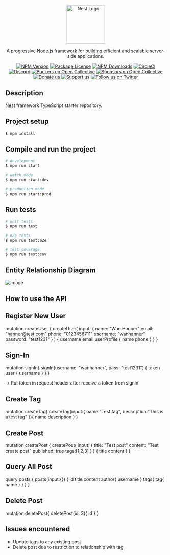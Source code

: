 <p align="center">
  <a href="http://nestjs.com/" target="blank"><img src="https://nestjs.com/img/logo-small.svg" width="120" alt="Nest Logo" /></a>
</p>

[circleci-image]: https://img.shields.io/circleci/build/github/nestjs/nest/master?token=abc123def456
[circleci-url]: https://circleci.com/gh/nestjs/nest

  <p align="center">A progressive <a href="http://nodejs.org" target="_blank">Node.js</a> framework for building efficient and scalable server-side applications.</p>
    <p align="center">
<a href="https://www.npmjs.com/~nestjscore" target="_blank"><img src="https://img.shields.io/npm/v/@nestjs/core.svg" alt="NPM Version" /></a>
<a href="https://www.npmjs.com/~nestjscore" target="_blank"><img src="https://img.shields.io/npm/l/@nestjs/core.svg" alt="Package License" /></a>
<a href="https://www.npmjs.com/~nestjscore" target="_blank"><img src="https://img.shields.io/npm/dm/@nestjs/common.svg" alt="NPM Downloads" /></a>
<a href="https://circleci.com/gh/nestjs/nest" target="_blank"><img src="https://img.shields.io/circleci/build/github/nestjs/nest/master" alt="CircleCI" /></a>
<a href="https://discord.gg/G7Qnnhy" target="_blank"><img src="https://img.shields.io/badge/discord-online-brightgreen.svg" alt="Discord"/></a>
<a href="https://opencollective.com/nest#backer" target="_blank"><img src="https://opencollective.com/nest/backers/badge.svg" alt="Backers on Open Collective" /></a>
<a href="https://opencollective.com/nest#sponsor" target="_blank"><img src="https://opencollective.com/nest/sponsors/badge.svg" alt="Sponsors on Open Collective" /></a>
  <a href="https://paypal.me/kamilmysliwiec" target="_blank"><img src="https://img.shields.io/badge/Donate-PayPal-ff3f59.svg" alt="Donate us"/></a>
    <a href="https://opencollective.com/nest#sponsor"  target="_blank"><img src="https://img.shields.io/badge/Support%20us-Open%20Collective-41B883.svg" alt="Support us"></a>
  <a href="https://twitter.com/nestframework" target="_blank"><img src="https://img.shields.io/twitter/follow/nestframework.svg?style=social&label=Follow" alt="Follow us on Twitter"></a>
</p>
  <!--[![Backers on Open Collective](https://opencollective.com/nest/backers/badge.svg)](https://opencollective.com/nest#backer)
  [![Sponsors on Open Collective](https://opencollective.com/nest/sponsors/badge.svg)](https://opencollective.com/nest#sponsor)-->

## Description

[Nest](https://github.com/nestjs/nest) framework TypeScript starter repository.

## Project setup

```bash
$ npm install
```

## Compile and run the project

```bash
# development
$ npm run start

# watch mode
$ npm run start:dev

# production mode
$ npm run start:prod
```

## Run tests

```bash
# unit tests
$ npm run test

# e2e tests
$ npm run test:e2e

# test coverage
$ npm run test:cov
```

## Entity Relationship Diagram

![image](https://github.com/user-attachments/assets/9c3b0837-3144-4c7f-91c8-0fabcbe3e8eb)


## How to use the API

## Register New User ##

mutation createUser {
  createUser(
    input: {
      name: "Wan Hanner"
      email: "hanner@test.com"
      phone: "0123456711"
      username: "wanhanner"
      password: "test1231"
    }
  ) {
    username
    email
    userProfile {
      name
      phone
    }
  }
}

## Sign-In  ##

mutation signIn{
  signIn(username: "wanhanner", pass: "test1231") {
    token
    user {
      username
    }
  }
}

-> Put token in request header after receive a token from signin

## Create Tag ##

mutation createTag{
  createTag(input:{
    name:"Test tag",
    description:"This is a test tag"
  }){
	name
    description
  }
}

## Create Post ##

mutation createPost {
  createPost(
    input: {
      title: "Test post"
      content: "Test create post"
      published: true
      tags:[1,2,3]
    }
  ) {
    title
    content
  }
}

## Query All Post ##

query posts {
  posts(input:{}) {
    id
    title
    content
    author{
      username
    }
    tags{
      tag{
        name
      }
    }
  }
}

## Delete Post ##

mutation deletePost{
deletePost(id: 3){
 id
}
}

## Issues encountered
- Update tags to any existing post
- Delete post due to restriction to relationship with tag
